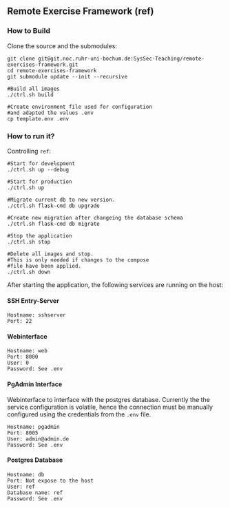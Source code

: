 ## Remote Exercise Framework (ref)


### How to Build

Clone the source and the submodules:
```
git clone git@git.noc.ruhr-uni-bochum.de:SysSec-Teaching/remote-exercises-framework.git
cd remote-exercises-framework
git submodule update --init --recursive

#Build all images
./ctrl.sh build

#Create environment file used for configuration
#and adapted the values .env
cp template.env .env
```

### How to run it?

Controlling `ref`:
```
#Start for development
./ctrl.sh up --debug

#Start for production
./ctrl.sh up

#Migrate current db to new version.
./ctrl.sh flask-cmd db upgrade

#Create new migration after changeing the database schema
./ctrl.sh flask-cmd db migrate

#Stop the application
./ctrl.sh stop

#Delete all images and stop.
#This is only needed if changes to the compose
#file have been applied.
./ctrl.sh down
```

After starting the application, the following services are running on the host:

#### SSH Entry-Server
```
Hostname: sshserver
Port: 22
```

#### Webinterface
```
Hostname: web
Port: 8000
User: 0
Password: See .env
```

#### PgAdmin Interface
Webinterface to interface with the postgres database. Currently the the service configuration is volatile, hence the connection must be manually configured using the credentials from the `.env` file.
```
Hostname: pgadmin
Port: 8005
User: admin@admin.de
Password: See .env
```

#### Postgres Database
```
Hostname: db
Port: Not expose to the host
User: ref
Database name: ref
Password: See .env
```


